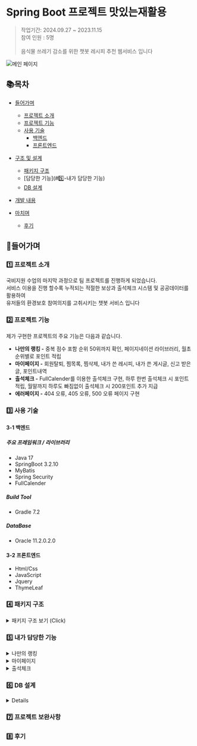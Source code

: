 Spring Boot 프로젝트 맛있는재활용
=

> 작업기간: 2024.09.27 ~ 2023.11.15 <br>
> 참여 인원 : 5명 <br> <br>
> 음식물 쓰레기 감소를 위한 챗봇 레시피 추천 웹서비스 입니다 <br>

![메인 페이지](https://github.com/user-attachments/assets/d48cbb34-572c-4d88-856d-2941d4dbb4c7)

## 📚목차
- [들어가며](#-들어가며)
  - [프로젝트 소개](#1️⃣-프로젝트-소개)    
  - [프로젝트 기능](#2️⃣-프로젝트-기능)    
  - [사용 기술](#3️⃣-사용-기술)   
     - [백엔드](#3-1-백엔드)
     - [프론트엔드](#3-2-프론트엔드)

- [구조 및 설계](#구조-및-설계)
  - [패키지 구조](#4️⃣-패키지-구조)
  - [담당한 기능](#5️⃣-내가 담당한 기능)
  - [DB 설계](#6️⃣-db-설계)

- [개발 내용](#개발-내용)

- [마치며](#마치며)
  - [후기](#7️⃣-후기)

## 💬들어가며
### 1️⃣ 프로젝트 소개

국비지원 수업의 마지막 과정으로 팀 프로젝트를 진행하게 되었습니다. <br>
서비스 이용을 진행 할수록 누적되는 적절한 보상과 출석체크 시스템 및 공공데이터를 활용하여 <br>
유저들의 환경보호 참여의지를 고취시키는 챗봇 서비스 입니다

### 2️⃣ 프로젝트 기능

제가 구현한 프로젝트의 주요 기능은 다음과 같습니다.

- **나만의 랭킹 -** 중복 점수 포함 순위 50위까지 확인, 페이지네이션 라이브러리, 월초 순위별로 포인트 적립
- **마이페이지 -** 회원탈퇴, 찜목록, 찜삭제, 내가 쓴 레시피, 내가 쓴 게시글, 신고 받은 글, 포인트내역
- **출석체크 -** FullCalender를 이용한 출석체크 구현, 하루 한번 출석체크 시 포인트 적립, 월말까지 하루도 빠짐없이 출석체크 시 200포인트 추가 지급
- **에러페이지 -** 404 오류, 405 오류, 500 오류 페이지 구현

### 3️⃣ 사용 기술

#### 3-1 백엔드

##### 주요 프레임워크 / 라이브러리
- Java 17
- SpringBoot 3.2.10
- MyBatis
- Spring Security
- FullCalender

##### Build Tool
- Gradle 7.2

##### DataBase
- Oracle 11.2.0.2.0

#### 3-2 프론트엔드
- Html/Css
- JavaScript
- Jquery
- ThymeLeaf


### 4️⃣ 패키지 구조
   
<details>
<summary>패키지 구조 보기 (Click)</summary>   
 

```
📦src
 ┣ 📂main
 ┃ ┣ 📂java
 ┃ ┃ ┗ 📂com.dr
 ┃ ┃ ┃ ┗ 📂api
 ┃ ┃ ┃ ┃ ┗ 📜MyPageApi.java
 ┃ ┃ ┃ ┣ 📂config
 ┃ ┃ ┃ ┃ ┗ 📜SecurityConfig.java
 ┃ ┃ ┃ ┣ 📂controller
 ┃ ┃ ┃ ┃ ┣ 📂board
 ┃ ┃ ┃ ┃ ┃ ┗ 📜BoardController.java
 ┃ ┃ ┃ ┃ ┣ 📂chatBot.java
 ┃ ┃ ┃ ┃ ┃ ┣ 📜ChatBotController.java
 ┃ ┃ ┃ ┃ ┃ ┗ 📜NangjangbotController.java
 ┃ ┃ ┃ ┃ ┣ 📂error
 ┃ ┃ ┃ ┃ ┃ ┗ 📜ErrorContorller.java(아직미구현)
 ┃ ┃ ┃ ┃ ┣ 📂main
 ┃ ┃ ┃ ┃ ┃ ┣ 📜MainController.java
 ┃ ┃ ┃ ┃ ┃ ┗ 📜PublicDataApiController.java
 ┃ ┃ ┃ ┃ ┣ 📂manager
 ┃ ┃ ┃ ┃ ┃ ┗ 📜ManagerController.java
 ┃ ┃ ┃ ┃ ┣ 📂myPage
 ┃ ┃ ┃ ┃ ┃ ┗ 📜MyPageController.java
 ┃ ┃ ┃ ┃ ┣ 📂rnak
 ┃ ┃ ┃ ┃ ┃ ┗ 📜RankController.java
 ┃ ┃ ┃ ┃ ┣ 📂recipe
 ┃ ┃ ┃ ┃ ┃ ┣ 📜FileApiController.java
 ┃ ┃ ┃ ┃ ┃ ┗ 📜RecipeController.java
 ┃ ┃ ┃ ┃ ┣ 📂shop
 ┃ ┃ ┃ ┃ ┃ ┗ 📜PointShopController.java
 ┃ ┃ ┃ ┃ ┣ 📂user
 ┃ ┃ ┃ ┃ ┃ ┣ 📜SmsController.java
 ┃ ┃ ┃ ┃ ┃ ┗ 📜UserController.java
 ┃ ┃ ┃ ┣ 📂domain
 ┃ ┃ ┃ ┃ ┣ 📜CustomOAuth2User.java
 ┃ ┃ ┃ ┣ 📂dto
 ┃ ┃ ┃ ┃ ┣ 📂board
 ┃ ┃ ┃ ┃ ┃ ┣ 📜BoardReportDTO.java
 ┃ ┃ ┃ ┃ ┃ ┣ 📜BoardScoreDTO.java
 ┃ ┃ ┃ ┃ ┃ ┣ 📜FreeBoardCommentDTO.java
 ┃ ┃ ┃ ┃ ┃ ┣ 📜FreeBoardDetailDTO.java
 ┃ ┃ ┃ ┃ ┃ ┣ 📜FreeBoardListDTO.java
 ┃ ┃ ┃ ┃ ┃ ┣ 📜FreeBoardWriteDTO.java
 ┃ ┃ ┃ ┃ ┃ ┣ 📜FreeGoodDTO.java
 ┃ ┃ ┃ ┃ ┃ ┣ 📜HoneyBoardCommentDTO.java
 ┃ ┃ ┃ ┃ ┃ ┣ 📜HoneyBoardDetailDTO.java
 ┃ ┃ ┃ ┃ ┃ ┣ 📜HoneyBoardListDTO.java
 ┃ ┃ ┃ ┃ ┃ ┗ 📜HoneyGoodDTO.java
 ┃ ┃ ┃ ┃ ┣ 📂chatBot
 ┃ ┃ ┃ ┃ ┃ ┣ 📜ChatRequest.java
 ┃ ┃ ┃ ┃ ┃ ┣ 📜ChatResponse.java
 ┃ ┃ ┃ ┃ ┃ ┗ 📜NangjangbotDTO.java
 ┃ ┃ ┃ ┃ ┣ 📂main
 ┃ ┃ ┃ ┃ ┃ ┣ 📜ApiDTO.java
 ┃ ┃ ┃ ┃ ┃ ┣ 📜ItemDTO.java
 ┃ ┃ ┃ ┃ ┃ ┗ 📜SearchDTO.java
 ┃ ┃ ┃ ┃ ┣ 📂manager
 ┃ ┃ ┃ ┃ ┃ ┣ 📜DashBoardDTO.java
 ┃ ┃ ┃ ┃ ┃ ┣ 📜ManagerBoardDTO.java
 ┃ ┃ ┃ ┃ ┃ ┣ 📜ManagerCommentDTO.java
 ┃ ┃ ┃ ┃ ┃ ┣ 📜ManagerDTO.java
 ┃ ┃ ┃ ┃ ┃ ┣ 📜ManagerLoginDTO.java
 ┃ ┃ ┃ ┃ ┃ ┣ 📜ManagerPhotoDTO.java
 ┃ ┃ ┃ ┃ ┃ ┣ 📜ManagerPointDTO.java
 ┃ ┃ ┃ ┃ ┃ ┣ 📜ManagerProductDTO.java
 ┃ ┃ ┃ ┃ ┃ ┣ 📜ManagerRecipeDTO.java
 ┃ ┃ ┃ ┃ ┃ ┣ 📜ManagerRegisterDTO.java
 ┃ ┃ ┃ ┃ ┃ ┣ 📜ManagerReportDTO.java
 ┃ ┃ ┃ ┃ ┃ ┣ 📜ManagerSessionDTO.java
 ┃ ┃ ┃ ┃ ┃ ┗ 📜ManagerUserDTO.java
 ┃ ┃ ┃ ┃ ┣ 📂myPage
 ┃ ┃ ┃ ┃ ┃ ┣ 📜CheckDTO.java
 ┃ ┃ ┃ ┃ ┃ ┣ 📜PointCheckDTO.java
 ┃ ┃ ┃ ┃ ┃ ┣ 📜PointDetailDTO.java
 ┃ ┃ ┃ ┃ ┃ ┣ 📜PointRecordDTO.java
 ┃ ┃ ┃ ┃ ┃ ┣ 📜SirenListDTO.java
 ┃ ┃ ┃ ┃ ┃ ┣ 📜UserCheckDTO.java
 ┃ ┃ ┃ ┃ ┃ ┣ 📜UserInfoDTO.java
 ┃ ┃ ┃ ┃ ┃ ┣ 📜UserPosttDTO.java
 ┃ ┃ ┃ ┃ ┃ ┣ 📜UserRecipeDTO.java
 ┃ ┃ ┃ ┃ ┃ ┗ 📜UserSteamDTO.java
 ┃ ┃ ┃ ┃ ┣ 📂rank
 ┃ ┃ ┃ ┃ ┃ ┗ 📜RankDTO.java
 ┃ ┃ ┃ ┃ ┣ 📂recipe
 ┃ ┃ ┃ ┃ ┃ ┣ 📜ChatBotRecipeCommentDTO.java
 ┃ ┃ ┃ ┃ ┃ ┣ 📜ChatBotRecipeDetailDTO.java
 ┃ ┃ ┃ ┃ ┃ ┣ 📜ChatBotRecipeGoodDTO.java
 ┃ ┃ ┃ ┃ ┃ ┣ 📜ChatBotRecipeListDTO.java
 ┃ ┃ ┃ ┃ ┃ ┣ 📜ChatBotRecipeWriteCommentDTO.java
 ┃ ┃ ┃ ┃ ┃ ┣ 📜ChatBotRecipeWriteDTO.java
 ┃ ┃ ┃ ┃ ┃ ┣ 📜MyRecipeCommentDTO.java
 ┃ ┃ ┃ ┃ ┃ ┣ 📜ManagerProductDTO.java
 ┃ ┃ ┃ ┃ ┃ ┣ 📜MyRecipeDetailDTO.java
 ┃ ┃ ┃ ┃ ┃ ┣ 📜MyRecipeGoodDTO.java
 ┃ ┃ ┃ ┃ ┃ ┣ 📜MyRecipeListDTO.java
 ┃ ┃ ┃ ┃ ┃ ┣ 📜MyRecipeWriteDTO.java
 ┃ ┃ ┃ ┃ ┃ ┣ 📜RecipePhotoDTO.java
 ┃ ┃ ┃ ┃ ┃ ┣ 📜RecipeReportDTO.java
 ┃ ┃ ┃ ┃ ┃ ┗ 📜RecipeSteamDTO.java
 ┃ ┃ ┃ ┃ ┣ 📂shop
 ┃ ┃ ┃ ┃ ┃ ┗ 📜PointShopDTO.java
 ┃ ┃ ┃ ┃ ┣ 📂user
 ┃ ┃ ┃ ┃ ┃ ┣ 📜EmailFindDTO.java
 ┃ ┃ ┃ ┃ ┃ ┣ 📜KakaoUsersDTO.java
 ┃ ┃ ┃ ┃ ┃ ┣ 📜PwFindDTO.java
 ┃ ┃ ┃ ┃ ┃ ┣ 📜PwResetDTO.java
 ┃ ┃ ┃ ┃ ┃ ┣ 📜UserDTO.java
 ┃ ┃ ┃ ┃ ┃ ┗ 📜UserSessionDTO.java
 ┃ ┃ ┃ ┣ 📂mapper
 ┃ ┃ ┃ ┃ ┣ 📂board
 ┃ ┃ ┃ ┃ ┃ ┗ 📜BoardMapper.java
 ┃ ┃ ┃ ┃ ┣ 📂chatBot
 ┃ ┃ ┃ ┃ ┃ ┗ 📜NangjangbotMapper.java
 ┃ ┃ ┃ ┃ ┣ 📂main
 ┃ ┃ ┃ ┃ ┃ ┗ 📜SearchMapper.java
 ┃ ┃ ┃ ┃ ┣ 📂manager
 ┃ ┃ ┃ ┃ ┃ ┗ 📜ManagerMapper.java
 ┃ ┃ ┃ ┃ ┣ 📂myPage
 ┃ ┃ ┃ ┃ ┃ ┗ 📜MyPageMapper.java
 ┃ ┃ ┃ ┃ ┣ 📂rank
 ┃ ┃ ┃ ┃ ┃ ┗ 📜RecipeMapper.java
 ┃ ┃ ┃ ┃ ┣ 📂shop
 ┃ ┃ ┃ ┃ ┃ ┗ 📜PointShopMapper.java
 ┃ ┃ ┃ ┃ ┣ 📂user
 ┃ ┃ ┃ ┃ ┃ ┣ 📜KakaoUsers.java
 ┃ ┃ ┃ ┃ ┃ ┗ 📜UserMapper.java
 ┃ ┃ ┃ ┣ 📂mybatis
 ┃ ┃ ┃ ┃ ┗ 📜MyBatisConfig.java
 ┃ ┃ ┃ ┣ 📂service
 ┃ ┃ ┃ ┃ ┣ 📂board
 ┃ ┃ ┃ ┃ ┃ ┗ 📜BoardService.java
 ┃ ┃ ┃ ┃ ┣ 📂chatBot
 ┃ ┃ ┃ ┃ ┃ ┣ 📜ChatBotService.java
 ┃ ┃ ┃ ┃ ┃ ┗ 📜NangjangbotService.java
 ┃ ┃ ┃ ┃ ┣ 📂main
 ┃ ┃ ┃ ┃ ┃ ┣ 📜PublicDataService.java
 ┃ ┃ ┃ ┃ ┃ ┗ 📜SearchService.java
 ┃ ┃ ┃ ┃ ┣ 📂manager
 ┃ ┃ ┃ ┃ ┃ ┗ 📜ManagerService.java
 ┃ ┃ ┃ ┃ ┣ 📂myPage
 ┃ ┃ ┃ ┃ ┃ ┗ 📜MyPageService.java
 ┃ ┃ ┃ ┃ ┣ 📂rank
 ┃ ┃ ┃ ┃ ┃ ┗ 📜RankService.java
 ┃ ┃ ┃ ┃ ┣ 📂recipe
 ┃ ┃ ┃ ┃ ┃ ┗ 📜RecipeService.java
 ┃ ┃ ┃ ┃ ┣ 📂shop
 ┃ ┃ ┃ ┃ ┃ ┗ 📜PointShopService.java
 ┃ ┃ ┃ ┃ ┣ 📂user
 ┃ ┃ ┃ ┃ ┃ ┣ 📜CoolSmsService.java
 ┃ ┃ ┃ ┃ ┃ ┣ 📜CustomOAuth2UserService.java
 ┃ ┃ ┃ ┃ ┃ ┣ 📜RandomStringGeneratorService.java
 ┃ ┃ ┃ ┃ ┃ ┗ 📜UserService.java
 ┃ ┃ ┃ ┗ 📜DrApplication.java
 ┃ ┣ 📂resources
 ┃ ┃ ┣ 📂config
 ┃ ┃ ┃ ┗ 📜config.xml
 ┃ ┃ ┣ 📂mapper
 ┃ ┃ ┃ ┣ 📂board
 ┃ ┃ ┃ ┃ ┗📜BoardMapper.xml
 ┃ ┃ ┃ ┣ 📂chatBot
 ┃ ┃ ┃ ┃ ┗📜NangjangbotMapper.xml
 ┃ ┃ ┃ ┣ 📂main
 ┃ ┃ ┃ ┃ ┗📜SearchMapper.xml
 ┃ ┃ ┃ ┣ 📂manager
 ┃ ┃ ┃ ┃ ┗📜ManagerMapper.xml
 ┃ ┃ ┃ ┣ 📂myPage
 ┃ ┃ ┃ ┃ ┗📜MyPageMapper.xml
 ┃ ┃ ┃ ┣ 📂rank
 ┃ ┃ ┃ ┃ ┗📜RankMapper.xml
 ┃ ┃ ┃ ┣ 📂recipe
 ┃ ┃ ┃ ┃ ┗📜RecipeMapper.xml
 ┃ ┃ ┃ ┣ 📂shop
 ┃ ┃ ┃ ┃ ┗📜PointShopMapper.xml
 ┃ ┃ ┃ ┣ 📂user
 ┃ ┃ ┃ ┃ ┣📜KakaoUsersMapper.xml
 ┃ ┃ ┃ ┃ ┗📜UserMapper.xml
 ┃ ┃ ┣ 📂static
 ┃ ┃ ┃ ┣ 📂css
 ┃ ┃ ┃ ┃ ┣ 📂board
 ┃ ┃ ┃ ┃ ┃ ┣📜boardReport.css
 ┃ ┃ ┃ ┃ ┃ ┣📜freeBoardDetail.css
 ┃ ┃ ┃ ┃ ┃ ┣📜freeBoardList.css
 ┃ ┃ ┃ ┃ ┃ ┣📜freeBoardModify.css
 ┃ ┃ ┃ ┃ ┃ ┣📜freeBoardWirte.css
 ┃ ┃ ┃ ┃ ┃ ┣📜honeyBoardDetail.css
 ┃ ┃ ┃ ┃ ┃ ┣📜honeyBoardList.css
 ┃ ┃ ┃ ┃ ┃ ┣📜honeyBoardModify.css
 ┃ ┃ ┃ ┃ ┃ ┗📜honeyBoardWirte.css
 ┃ ┃ ┃ ┃ ┣ 📂chatBot
 ┃ ┃ ┃ ┃ ┃ ┗📜nangjangbot.css
 ┃ ┃ ┃ ┃ ┣ 📂fragment
 ┃ ┃ ┃ ┃ ┃ ┣📜header.css
 ┃ ┃ ┃ ┃ ┃ ┗📜footer.css
 ┃ ┃ ┃ ┃ ┣ 📂main
 ┃ ┃ ┃ ┃ ┃ ┣📜boardSearchList.css
 ┃ ┃ ┃ ┃ ┃ ┣📜main.css
 ┃ ┃ ┃ ┃ ┃ ┣📜privacyPoilcy.css
 ┃ ┃ ┃ ┃ ┃ ┣📜recipeSearchList.css
 ┃ ┃ ┃ ┃ ┃ ┗📜terms.css
 ┃ ┃ ┃ ┃ ┣ 📂manager
 ┃ ┃ ┃ ┃ ┃ ┣📜dashBoard.css
 ┃ ┃ ┃ ┃ ┃ ┣📜manageBoard.css
 ┃ ┃ ┃ ┃ ┃ ┣📜manageComment.css
 ┃ ┃ ┃ ┃ ┃ ┣📜managePoint.css
 ┃ ┃ ┃ ┃ ┃ ┣📜manageProduct.css
 ┃ ┃ ┃ ┃ ┃ ┣📜manageRecipe.css
 ┃ ┃ ┃ ┃ ┃ ┣📜manageReport.css
 ┃ ┃ ┃ ┃ ┃ ┣📜managerLogin.css
 ┃ ┃ ┃ ┃ ┃ ┣📜manageUpdate.css
 ┃ ┃ ┃ ┃ ┃ ┣📜manageUser.css
 ┃ ┃ ┃ ┃ ┃ ┗📜RegisterProduct.css
 ┃ ┃ ┃ ┃ ┣ 📂myPage
 ┃ ┃ ┃ ┃ ┃ ┣📜myPageCaution.css
 ┃ ┃ ┃ ┃ ┃ ┣📜myPageCheck.css
 ┃ ┃ ┃ ┃ ┃ ┣📜myPageDelete.css
 ┃ ┃ ┃ ┃ ┃ ┣📜myPageInformation.css
 ┃ ┃ ┃ ┃ ┃ ┣📜myPageMyComplaint.css
 ┃ ┃ ┃ ┃ ┃ ┣📜myPageMyPoint.css
 ┃ ┃ ┃ ┃ ┃ ┣📜myPageMyPost.css
 ┃ ┃ ┃ ┃ ┃ ┣📜myPageMyRecipe.css
 ┃ ┃ ┃ ┃ ┃ ┗📜myPageSteamedList.css
 ┃ ┃ ┃ ┃ ┣ 📂rank
 ┃ ┃ ┃ ┃ ┃ ┗📜userRank.css
 ┃ ┃ ┃ ┃ ┣ 📂recipe
 ┃ ┃ ┃ ┃ ┃ ┣📜chatBotDetailPage.css
 ┃ ┃ ┃ ┃ ┃ ┣📜chatBotDetailPageNone.css
 ┃ ┃ ┃ ┃ ┃ ┣📜chatBotRecipeList.css
 ┃ ┃ ┃ ┃ ┃ ┣📜chatBotRecipeModify.css
 ┃ ┃ ┃ ┃ ┃ ┣📜chatBotRecipeWriter.css
 ┃ ┃ ┃ ┃ ┃ ┣📜myDetailPage.css
 ┃ ┃ ┃ ┃ ┃ ┣📜myDetailPageNone.css
 ┃ ┃ ┃ ┃ ┃ ┣📜myRecipeList.css
 ┃ ┃ ┃ ┃ ┃ ┣📜myRecipeModify.css
 ┃ ┃ ┃ ┃ ┃ ┣📜myRecipeWriter.css
 ┃ ┃ ┃ ┃ ┃ ┗📜report.css
 ┃ ┃ ┃ ┃ ┣ 📂shop
 ┃ ┃ ┃ ┃ ┃ ┗📜pointShop.css
 ┃ ┃ ┃ ┃ ┣ 📂user
 ┃ ┃ ┃ ┃ ┃ ┣📜apiJoin.css
 ┃ ┃ ┃ ┃ ┃ ┣📜drJoin.css
 ┃ ┃ ┃ ┃ ┃ ┣📜emailFind.css
 ┃ ┃ ┃ ┃ ┃ ┣📜emailFindFinish.css
 ┃ ┃ ┃ ┃ ┃ ┣📜join.css
 ┃ ┃ ┃ ┃ ┃ ┣📜login.css
 ┃ ┃ ┃ ┃ ┃ ┣📜PwFind.css
 ┃ ┃ ┃ ┃ ┃ ┗📜PwReset.css
 ┃ ┃ ┃ ┣ 📂image
 ┃ ┃ ┃ ┃ ┣ 📂myPage
 ┃ ┃ ┃ ┃ ┃ ┗```이미지들
 ┃ ┃ ┃ ┃ ┣ 📂nangjangbot
 ┃ ┃ ┃ ┃ ┃ ┗```이미지들
 ┃ ┃ ┃ ┃ ┣ 📂photo
 ┃ ┃ ┃ ┃ ┃ ┗```이미지들
 ┃ ┃ ┃ ┃ ┣ 📂product
 ┃ ┃ ┃ ┃ ┃ ┗```이미지들
 ┃ ┃ ┃ ┃ ┣ 📂recipe
 ┃ ┃ ┃ ┃ ┃ ┗```이미지들
 ┃ ┃ ┃ ┃ ┣ 📂shop
 ┃ ┃ ┃ ┃ ┃ ┗```이미지들
 ┃ ┃ ┃ ┃ ┣ ```이미지들
 ┃ ┃ ┃ ┣ 📂js
 ┃ ┃ ┃ ┃ ┣ 📂board
 ┃ ┃ ┃ ┃ ┃ ┣📜boardReport.js
 ┃ ┃ ┃ ┃ ┃ ┣📜freeBoardDetail.js
 ┃ ┃ ┃ ┃ ┃ ┣📜freeBoardList.js
 ┃ ┃ ┃ ┃ ┃ ┣📜freeBoardModify.js
 ┃ ┃ ┃ ┃ ┃ ┣📜freeBoardWirte.js
 ┃ ┃ ┃ ┃ ┃ ┣📜honeyBoardDetail.js
 ┃ ┃ ┃ ┃ ┃ ┣📜honeyBoardList.js
 ┃ ┃ ┃ ┃ ┃ ┣📜honeyBoardModify.js
 ┃ ┃ ┃ ┃ ┃ ┗📜honeyBoardWirte.js
 ┃ ┃ ┃ ┃ ┣ 📂chatBot
 ┃ ┃ ┃ ┃ ┃ ┗📜nangjangbot.js
 ┃ ┃ ┃ ┃ ┣ 📂fragment
 ┃ ┃ ┃ ┃ ┃ ┗📜header.js
 ┃ ┃ ┃ ┃ ┣ 📂main
 ┃ ┃ ┃ ┃ ┃ ┗📜main.js
 ┃ ┃ ┃ ┃ ┣ 📂manager
 ┃ ┃ ┃ ┃ ┃ ┣📜dashBoard.js
 ┃ ┃ ┃ ┃ ┃ ┣📜manageBoard.js
 ┃ ┃ ┃ ┃ ┃ ┣📜manageComment.js
 ┃ ┃ ┃ ┃ ┃ ┣📜managePoint.js
 ┃ ┃ ┃ ┃ ┃ ┣📜manageProduct.js
 ┃ ┃ ┃ ┃ ┃ ┣📜manageRecipe.js
 ┃ ┃ ┃ ┃ ┃ ┣📜manageReport.js
 ┃ ┃ ┃ ┃ ┃ ┣📜managerLogin.js
 ┃ ┃ ┃ ┃ ┃ ┣📜manageUpdate.js
 ┃ ┃ ┃ ┃ ┃ ┣📜manageUser.js
 ┃ ┃ ┃ ┃ ┃ ┗📜RegisterProduct.js
 ┃ ┃ ┃ ┃ ┣ 📂module
 ┃ ┃ ┃ ┃ ┃ ┗📜module.js
 ┃ ┃ ┃ ┃ ┣ 📂myPage
 ┃ ┃ ┃ ┃ ┃ ┣📜myPageCaution.js
 ┃ ┃ ┃ ┃ ┃ ┣📜myPageCheck.js
 ┃ ┃ ┃ ┃ ┃ ┣📜myPageDelete.js
 ┃ ┃ ┃ ┃ ┃ ┣📜myPageInformation.js
 ┃ ┃ ┃ ┃ ┃ ┣📜myPageMyComplaint.js
 ┃ ┃ ┃ ┃ ┃ ┣📜myPageMyPoint.js
 ┃ ┃ ┃ ┃ ┃ ┣📜myPageMyPost.js
 ┃ ┃ ┃ ┃ ┃ ┣📜myPageMyRecipe.js
 ┃ ┃ ┃ ┃ ┃ ┗📜myPageSteamedList.js
 ┃ ┃ ┃ ┃ ┣ 📂rank
 ┃ ┃ ┃ ┃ ┃ ┗📜userRank.js
 ┃ ┃ ┃ ┃ ┣ 📂recipe
 ┃ ┃ ┃ ┃ ┃ ┣📜chatBotDetailPage.js
 ┃ ┃ ┃ ┃ ┃ ┣📜chatBotDetailPageNone.js
 ┃ ┃ ┃ ┃ ┃ ┣📜chatBotRecipeList.js
 ┃ ┃ ┃ ┃ ┃ ┣📜chatBotRecipeModify.js
 ┃ ┃ ┃ ┃ ┃ ┣📜chatBotRecipeWriter.js
 ┃ ┃ ┃ ┃ ┃ ┣📜myDetailPage.js
 ┃ ┃ ┃ ┃ ┃ ┣📜myDetailPageNone.js
 ┃ ┃ ┃ ┃ ┃ ┣📜myRecipeList.js
 ┃ ┃ ┃ ┃ ┃ ┣📜myRecipeModify.js
 ┃ ┃ ┃ ┃ ┃ ┣📜myRecipeWriter.js
 ┃ ┃ ┃ ┃ ┃ ┗📜report.js
 ┃ ┃ ┃ ┃ ┣ 📂shop
 ┃ ┃ ┃ ┃ ┃ ┗📜pointShop.js
 ┃ ┃ ┃ ┃ ┣ 📂user
 ┃ ┃ ┃ ┃ ┃ ┣📜apiJoin.js
 ┃ ┃ ┃ ┃ ┃ ┣📜drJoin.js
 ┃ ┃ ┃ ┃ ┃ ┣📜emailFind.js
 ┃ ┃ ┃ ┃ ┃ ┣📜emailFindFinish.js
 ┃ ┃ ┃ ┃ ┃ ┣📜join.js
 ┃ ┃ ┃ ┃ ┃ ┣📜login.js
 ┃ ┃ ┃ ┃ ┃ ┣📜PwFind.js
 ┃ ┃ ┃ ┃ ┃ ┗📜PwReset.js
 ┃ ┃ ┣ 📂templates
 ┃ ┃ ┃ ┣ 📂board
 ┃ ┃ ┃ ┃ ┣📜boardReport.html
 ┃ ┃ ┃ ┃ ┣📜freeBoardDetail.html
 ┃ ┃ ┃ ┃ ┣📜freeBoardList.html
 ┃ ┃ ┃ ┃ ┣📜freeBoardModify.html
 ┃ ┃ ┃ ┃ ┣📜freeBoardWirte.html
 ┃ ┃ ┃ ┃ ┣📜honeyBoardDetail.html
 ┃ ┃ ┃ ┃ ┣📜honeyBoardList.html
 ┃ ┃ ┃ ┃ ┣📜honeyBoardModify.html
 ┃ ┃ ┃ ┃ ┗📜honeyBoardWirte.html
 ┃ ┃ ┃ ┣ 📂chatBot
 ┃ ┃ ┃ ┃ ┗📜nangjangbot.html
 ┃ ┃ ┃ ┣ 📂error
 ┃ ┃ ┃ ┃ ┗📜미구현
 ┃ ┃ ┃ ┣ 📂fragment
 ┃ ┃ ┃ ┃ ┣📜footer.html
 ┃ ┃ ┃ ┃ ┗📜header.html
 ┃ ┃ ┃ ┣ 📂board
 ┃ ┃ ┃ ┃ ┣📜boardSearchList.html
 ┃ ┃ ┃ ┃ ┣📜privacyPolicy.html
 ┃ ┃ ┃ ┃ ┣📜recipeSearchList.html
 ┃ ┃ ┃ ┃ ┗📜terms.html
 ┃ ┃ ┃ ┣ 📂manager
 ┃ ┃ ┃ ┃ ┣📜dashBoard.html
 ┃ ┃ ┃ ┃ ┣📜manageBoard.html
 ┃ ┃ ┃ ┃ ┣📜manageComment.html
 ┃ ┃ ┃ ┃ ┣📜managePoint.html
 ┃ ┃ ┃ ┃ ┣📜manageProduct.html
 ┃ ┃ ┃ ┃ ┣📜manageRecipe.html
 ┃ ┃ ┃ ┃ ┣📜manageReport.html
 ┃ ┃ ┃ ┃ ┣📜managerLogin.html
 ┃ ┃ ┃ ┃ ┣📜manageUpdate.html
 ┃ ┃ ┃ ┃ ┣📜manageUser.html
 ┃ ┃ ┃ ┃ ┗📜registerProduct.html
 ┃ ┃ ┃ ┣ 📂rank
 ┃ ┃ ┃ ┃ ┗📜userRank.html
 ┃ ┃ ┃ ┣ 📂manager
 ┃ ┃ ┃ ┃ ┣📜chatBotDetailPage.html
 ┃ ┃ ┃ ┃ ┣📜chatBotDetailPageNone.html
 ┃ ┃ ┃ ┃ ┣📜chatBotRecipeList.html
 ┃ ┃ ┃ ┃ ┣📜chatBotRecipeModify.html
 ┃ ┃ ┃ ┃ ┣📜chatBotRecipeWirte.html
 ┃ ┃ ┃ ┃ ┣📜myDetailPage.html
 ┃ ┃ ┃ ┃ ┣📜myDetailPageNone.html
 ┃ ┃ ┃ ┃ ┣📜myRecipeList.html
 ┃ ┃ ┃ ┃ ┣📜myRecipeModify.html
 ┃ ┃ ┃ ┃ ┣📜myRecipeWirter.html
 ┃ ┃ ┃ ┃ ┗📜report.html
 ┃ ┃ ┃ ┣ 📂shop
 ┃ ┃ ┃ ┃ ┗📜pointShop.html
 ┃ ┃ ┃ ┣ 📂user
 ┃ ┃ ┃ ┃ ┣📜apiJoin.html
 ┃ ┃ ┃ ┃ ┣📜drJoin.html
 ┃ ┃ ┃ ┃ ┣📜emailFind.html
 ┃ ┃ ┃ ┃ ┣📜emailFindFinish.html
 ┃ ┃ ┃ ┃ ┣📜join.html
 ┃ ┃ ┃ ┃ ┣📜login.html
 ┃ ┃ ┃ ┃ ┣📜PwFind.html
 ┃ ┃ ┃ ┃ ┗📜PwReset.html
 ┃ ┃ ┗ 📜application.properties
 ```
  
 </details>   

 ### 5️⃣ 내가 담당한 기능

 <details>
<summary>나만의 랭킹</summary>
   
## 1. 나만의 랭킹 페이지 목록
<img src="https://github.com/user-attachments/assets/8b632d27-5150-4b82-b007-b41f81526f76" alt="나만의 랭킹 페이지" width="800">

- **중복 점수 포함**  
  - 순위 50위까지 확인 가능  
  - 페이지네이션 기능 구현  
- **점수 및 포인트 적립 방법**  
  - 사용자의 활동에 따른 점수 계산 및 순위 반영  

<br>

## 2. 포인트 자동 지급 (1위 ~ 5위)  
<img src="https://github.com/user-attachments/assets/4d363ec2-7fff-4f98-abd4-8e9a03f030fd" alt="포인트 자동 지급(1위 ~ 5위)" width="800">

- **자동화된 포인트 지급 시스템**  
  - `@Scheduled` 어노테이션을 활용해 **매월 초** 포인트 자동 지급  
- **포인트 적립 세부 내용**  
  - 1위 ~ 5위 사용자에게 **총 500포인트** 지급  
  - 지급 내역은 포인트 내역 페이지에서 확인 가능

<br>

## 3. 포인트 자동 지급 (6위 ~ 10위)
<img src="https://github.com/user-attachments/assets/664e4fd9-477e-4b47-8d5f-549a7d16d76e" alt="포인트 자동 지급(6위~10위)" width="800">

- **자동화된 포인트 지급 시스템**  
  - `@Scheduled` 어노테이션을 활용해 **매월 초** 포인트 자동 지급  
- **포인트 적립 세부 내용**  
  - 6위 ~ 10위 사용자에게 **총 400포인트** 지급  
  - 지급 내역은 포인트 내역 페이지에서 확인 가능
 
<br>

## 4. 포인트 자동 지급 (11위 ~ 20위)
<img src="https://github.com/user-attachments/assets/5ff12fc4-7a96-4162-97dc-8b89d6869789" alt="포인트 자동 지급(11위~20위)" width="800">

- **자동화된 포인트 지급 시스템**  
  - `@Scheduled` 어노테이션을 활용해 **매월 초** 포인트 자동 지급  
- **포인트 적립 세부 내용**  
  - 11위 ~ 20위 사용자에게 **총 300포인트** 지급  
  - 지급 내역은 포인트 내역 페이지에서 확인 가능

<br>

## 5. 포인트 자동 지급 (21위 ~ 30위)
<img src="https://github.com/user-attachments/assets/c874be93-8f0a-4029-ad5b-3917d4ad6899" alt="포인트 자동 지급(21위~30위)" width="800">

- **자동화된 포인트 지급 시스템**  
  - `@Scheduled` 어노테이션을 활용해 **매월 초** 포인트 자동 지급  
- **포인트 적립 세부 내용**  
  - 11위 ~ 20위 사용자에게 **총 200포인트** 지급  
  - 지급 내역은 포인트 내역 페이지에서 확인 가능
 
<br>

## 6. 포인트 자동 지급 (31위 ~ 50위)
<img src="https://github.com/user-attachments/assets/a85498f7-1ef7-4d62-8dd1-e2085a8f9a96" alt="포인트 자동 지급(31위~50위)" width="800">

- **자동화된 포인트 지급 시스템**  
  - `@Scheduled` 어노테이션을 활용해 **매월 초** 포인트 자동 지급  
- **포인트 적립 세부 내용**  
  - 11위 ~ 20위 사용자에게 **총 100포인트** 지급  
  - 지급 내역은 포인트 내역 페이지에서 확인 가능

<br>

## 7. 포인트 자동 지급 (그외 등수 사용자)
<img src="https://github.com/user-attachments/assets/00bda401-4ec5-4aff-a2c7-13c4dd461156" alt="포인트 자동 지급(그외 등수 사용자)" width="800">


- **자동화된 포인트 지급 시스템**  
  - `@Scheduled` 어노테이션을 활용해 **매월 초** 포인트 자동 지급  
- **포인트 적립 세부 내용**  
  - 11위 ~ 20위 사용자에게 **총 50포인트** 지급  
  - 지급 내역은 포인트 내역 페이지에서 확인 가능

</details>

 <details>
<summary>마이페이지</summary>

## 1. 내정보
<img src="https://github.com/user-attachments/assets/05b3959b-0d15-4220-b6ab-e7b4b9824312" alt="내정보 변경" width="800">

- **이미지 변경**  
  - 사용자가 프로필 사진을 변경
- **닉네임 변경** 
  - 닉네임 규칙: 6글자 이상, 2자 이상 5자 이내의 한글, 영문, 숫자만 허용
  - 현재 닉네임과 동일: 동일 닉네임 입력 시 주황색 표시
  - 이미 사용 중인 닉네임: 이미 사용된 닉네임 입력 시 빨간색 표시
  - 수정 완료 시 중복 닉네임: 중복된 닉네임 입력 후 수정완료 클릭 시 "닉네임 또는 이미지 확인" Alert 표시

<br>

## 2. 회원탈퇴
<img src="https://github.com/user-attachments/assets/268e03d7-1c71-42ba-8376-462153e08637" alt="회원 탈퇴 안내" width="800">

- **안내 사항 체크**  
  - 회원 탈퇴 전에 안내 사항을 체크해야만 탈퇴 버튼을 클릭
- **탈퇴 확인**  
  - "정말 탈퇴하시겠습니까?"라는 재확인 메시지를 표시한 후, 탈퇴가 완료되면 완료 페이지로 이동

<br>

## 3. 찜목록, 내가 쓴 레시피, 내가 쓴 게시글, 신고 받은 글, 포인트 내역
<img src="https://github.com/user-attachments/assets/c9817085-c16e-4946-959c-1bcc26e8a31a" alt="기능 설명 이미지" width="800">

- **찜목록**  
  - 이미지 또는 제목 클릭: 해당 상세 페이지로 이동
  - 찜 삭제 버튼 클릭: Confirm 창 확인 후 삭제
- **내가 쓴 레시피**  
  - 이미지 또는 제목 클릭: 해당 상세 페이지로 이동
- **내가 쓴 게시글**  
  - 제목 클릭: 해당 상세 페이지로 이동
- **신고 받은 글**  
  - 제목 클릭: 해당 상세 페이지로 이동
- **포인트 내역**  
  - 최신순으로 적립 및 소모 포인트 확인

  </details>

   <details>
<summary>출석체크</summary>

## 1. 출석체크
<img src="https://github.com/user-attachments/assets/c7b0202d-47ba-4da6-8151-a50b9315b571" alt="출석체크 기능" width="800">

- **출석체크**  
  - 출석체크 버튼 클릭: 10 포인트 적립
  - 재 클릭 시: "이미 출석 체크가 완료되었습니다"라는 Alert 창 띄움
 
<br>

## 2. 출석체크(개근)
<img src="https://github.com/user-attachments/assets/1a6c9118-265f-483f-a547-bf0c7d9464ab" alt="기능 설명 이미지" width="800">

- **출석체크(개근)**  
  - 매월 말 하루도 빠짐없이 출석체크 시: 개근 포인트 적립
  - 출석체크 버튼 클릭: 10 포인트 적립 및 개근상 200 포인트 추가 적립
  - 재 클릭 시: "이미 출석체크가 완료되었습니다"라는 Alert 창 띄움
    
    </details>
  
 ### 6️⃣ DB 설계

<details>
  
 ![ERD](https://github.com/user-attachments/assets/3f72fc6e-dcac-4a73-83cb-4cb9baa6a438)
※엔티티 관계도 이미지 클릭후 확대 가능합니다

![ERD_USER](https://github.com/user-attachments/assets/aeb7fd4b-5c23-49fe-ad2c-feb8958e95bd)
![ERD_MANAGER](https://github.com/user-attachments/assets/f5056cf2-90a0-46a1-9403-0676ceacc6f6)
![ERD_BOARD](https://github.com/user-attachments/assets/3164ca6d-c73e-4425-baa9-d3b5381eb5a2)
![ERD_RECIPE](https://github.com/user-attachments/assets/39fe62cc-e2fe-467f-8976-7d79509495cd)
![ERD_PRODUCT](https://github.com/user-attachments/assets/73bf54c8-f5f9-41e9-8381-0431c3a1e594)
![ERD_PHOTO](https://github.com/user-attachments/assets/5d7022fb-7f6b-4bf9-80dc-eddc92c03e94)
![ERD_SCORE](https://github.com/user-attachments/assets/c7702d30-61f7-4260-97d1-fcadf9f7277f)
![ERD_POINT](https://github.com/user-attachments/assets/a6c8b216-8d20-45e4-838c-08a7e5c567ec)
![ERD_STEAM](https://github.com/user-attachments/assets/b0bb863a-4627-4b66-a095-e6f6763141b8)
![ERD_GOOD](https://github.com/user-attachments/assets/ef3ebdd8-3d41-4d75-9cee-41758eb67caa)
![ERD_REPLY](https://github.com/user-attachments/assets/245d0748-0d98-4358-bf26-6cee077ba998)
![ERD_SIREN](https://github.com/user-attachments/assets/f30dd0eb-c5c9-47f9-b801-7db8854a91ad)
![ERD_DAILY](https://github.com/user-attachments/assets/03143311-5563-4842-92eb-cc79e245fad9)
![ERD_CHATSESSION](https://github.com/user-attachments/assets/d3648641-3890-4ba3-9ace-c93befcc083c)
![ERD_CHAT](https://github.com/user-attachments/assets/715f2092-95dc-44fa-8881-4715add9245b)

<br/>

 </details>
 
### 7️⃣ 프로젝트 보완사항
 
### 8️⃣ 후기   

